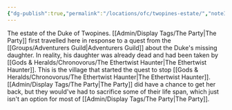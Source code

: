 ```yaml
---
{"dg-publish":true,"permalink":"/locations/ofc/twopines-estate/","noteIcon":"","created":"2024-08-10T10:04:22.228+01:00","updated":"2024-12-13T22:54:47.229+00:00"}
---
```


The estate of the Duke of Twopines. [[Admin/Display Tags/The Party\|The Party]] first travelled here in response to a quest from the [[Groups/Adventurers Guild\|Adventurers Guild]] about the Duke's missing daughter. In reality, his daughter was already dead and had been taken by [[Gods & Heralds/Chronovorus/The Ethertwist Haunter\|The Ethertwist Haunter]]. This is the village that started the quest to stop [[Gods & Heralds/Chronovorus/The Ethertwist Haunter\|The Ethertwist Haunter]]. [[Admin/Display Tags/The Party\|The Party]] did have a chance to get her back, but they would've had to sacrifice some of their life span, which just isn't an option for most of [[Admin/Display Tags/The Party\|The Party]]. 